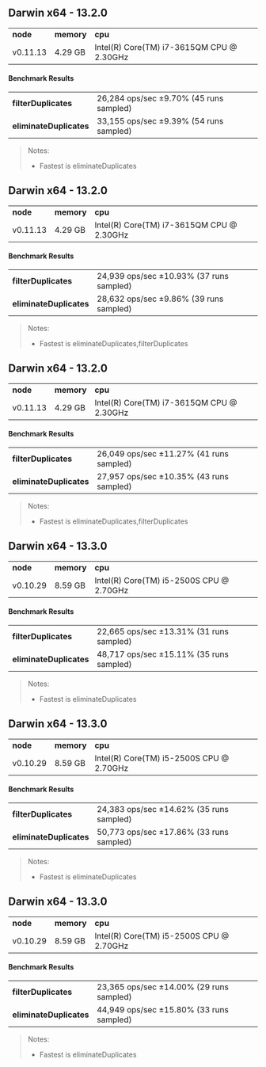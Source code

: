 Darwin x64 - 13.2.0
-----

<table><tr><td><b>node</b></td><td><b>memory</b></td><td><b>cpu</b></td></tr><tr><td>v0.11.13</td><td>4.29 GB</td><td>Intel(R) Core(TM) i7-3615QM CPU @ 2.30GHz</td></tr></table>

#### Benchmark Results ####

<table><tr><td><b>filterDuplicates</b></td><td>26,284 ops/sec ±9.70% (45 runs sampled)
</td></tr><tr><td><b>eliminateDuplicates</b></td><td>33,155 ops/sec ±9.39% (54 runs sampled)
</td></tr></table>

> Notes:
> - Fastest is eliminateDuplicates


Darwin x64 - 13.2.0
-----

<table><tr><td><b>node</b></td><td><b>memory</b></td><td><b>cpu</b></td></tr><tr><td>v0.11.13</td><td>4.29 GB</td><td>Intel(R) Core(TM) i7-3615QM CPU @ 2.30GHz</td></tr></table>

#### Benchmark Results ####

<table><tr><td><b>filterDuplicates</b></td><td>24,939 ops/sec ±10.93% (37 runs sampled)
</td></tr><tr><td><b>eliminateDuplicates</b></td><td>28,632 ops/sec ±9.86% (39 runs sampled)
</td></tr></table>

> Notes:
> - Fastest is eliminateDuplicates,filterDuplicates


Darwin x64 - 13.2.0
-----

<table><tr><td><b>node</b></td><td><b>memory</b></td><td><b>cpu</b></td></tr><tr><td>v0.11.13</td><td>4.29 GB</td><td>Intel(R) Core(TM) i7-3615QM CPU @ 2.30GHz</td></tr></table>

#### Benchmark Results ####

<table><tr><td><b>filterDuplicates</b></td><td>26,049 ops/sec ±11.27% (41 runs sampled)
</td></tr><tr><td><b>eliminateDuplicates</b></td><td>27,957 ops/sec ±10.35% (43 runs sampled)
</td></tr></table>

> Notes:
> - Fastest is eliminateDuplicates,filterDuplicates


Darwin x64 - 13.3.0
-----

<table><tr><td><b>node</b></td><td><b>memory</b></td><td><b>cpu</b></td></tr><tr><td>v0.10.29</td><td>8.59 GB</td><td>Intel(R) Core(TM) i5-2500S CPU @ 2.70GHz</td></tr></table>

#### Benchmark Results ####

<table><tr><td><b>filterDuplicates</b></td><td>22,665 ops/sec ±13.31% (31 runs sampled)
</td></tr><tr><td><b>eliminateDuplicates</b></td><td>48,717 ops/sec ±15.11% (35 runs sampled)
</td></tr></table>

> Notes:
> - Fastest is eliminateDuplicates


Darwin x64 - 13.3.0
-----

<table><tr><td><b>node</b></td><td><b>memory</b></td><td><b>cpu</b></td></tr><tr><td>v0.10.29</td><td>8.59 GB</td><td>Intel(R) Core(TM) i5-2500S CPU @ 2.70GHz</td></tr></table>

#### Benchmark Results ####

<table><tr><td><b>filterDuplicates</b></td><td>24,383 ops/sec ±14.62% (35 runs sampled)
</td></tr><tr><td><b>eliminateDuplicates</b></td><td>50,773 ops/sec ±17.86% (33 runs sampled)
</td></tr></table>

> Notes:
> - Fastest is eliminateDuplicates


Darwin x64 - 13.3.0
-----

<table><tr><td><b>node</b></td><td><b>memory</b></td><td><b>cpu</b></td></tr><tr><td>v0.10.29</td><td>8.59 GB</td><td>Intel(R) Core(TM) i5-2500S CPU @ 2.70GHz</td></tr></table>

#### Benchmark Results ####

<table><tr><td><b>filterDuplicates</b></td><td>23,365 ops/sec ±14.00% (29 runs sampled)
</td></tr><tr><td><b>eliminateDuplicates</b></td><td>44,949 ops/sec ±15.80% (33 runs sampled)
</td></tr></table>

> Notes:
> - Fastest is eliminateDuplicates


